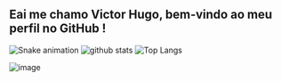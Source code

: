 ## Eai me chamo Victor Hugo, bem-vindo ao meu perfil no GitHub !


![Snake animation](https://github.com/huguds/huguds/blob/output/github-contribution-grid-snake.svg)
![github stats](https://github-readme-stats.vercel.app/api?username=huguds)
![Top Langs](https://github-readme-stats.vercel.app/api/top-langs/?username=huguds)

![image](https://img.shields.io/badge/LinkedIn-9b4723200?style=for-the-badge&logo=linkedin&logoColor=white)
